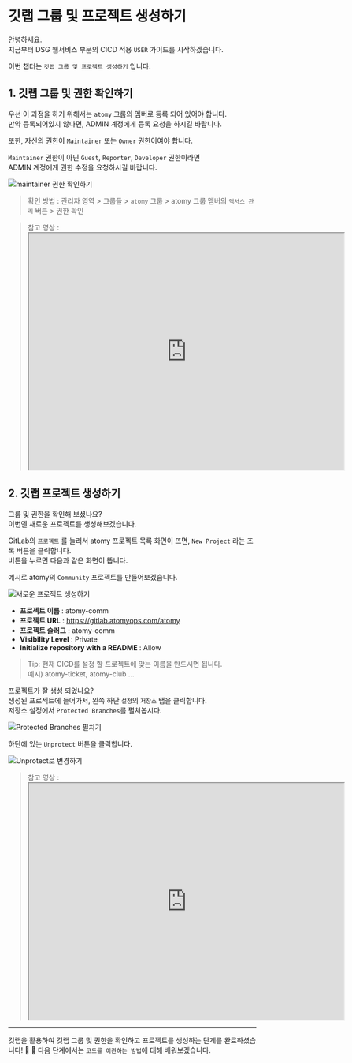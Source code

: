 # 깃랩 그룹 및 프로젝트 생성하기

안녕하세요.  
지금부터 DSG 웹서비스 부문의 CICD 적용 `USER` 가이드를 시작하겠습니다.  

이번 챕터는 `깃랩 그룹 및 프로젝트 생성하기` 입니다.  

## 1. 깃랩 그룹 및 권한 확인하기

우선 이 과정을 하기 위해서는 `atomy` 그룹의 멤버로 등록 되어 있어야 합니다.  
만약 등록되어있지 않다면, ADMIN 계정에게 등록 요청을 하시길 바랍니다.    

또한, 자신의 권한이 `Maintainer` 또는 `Owner` 권한이여야 합니다.  

`Maintainer` 권한이 아닌 `Guest`, `Reporter`, `Developer` 권한이라면  
ADMIN 계정에게 권한 수정을 요청하시길 바랍니다. 

![maintainer 권한 확인하기](https://user-images.githubusercontent.com/54167990/64935965-a19eb800-d88e-11e9-9d36-7c93d64352a3.PNG)

> 확인 방법 : 관리자 영역 > 그룹들 > `atomy` 그룹 > atomy 그룹 멤버의 `액서스 관리` 버튼 > 권한 확인

> 참고 영상 : <iframe src="https://drive.google.com/file/d/11nHGwZBb7bk_zka9y5uKo6Vm2sFR0ObR/preview" width="640" height="480"></iframe>

## 2. 깃랩 프로젝트 생성하기

그룹 및 권한을 확인해 보셨나요?    
이번엔 새로운 프로젝트를 생성해보겠습니다.

GitLab의 `프로젝트` 를 눌러서 atomy 프로젝트 목록 화면이 뜨면, `New Project` 라는 초록 버튼을 클릭합니다.      
버튼을 누르면 다음과 같은 화면이 뜹니다.      

예시로 atomy의 `Community` 프로젝트를 만들어보곘습니다.

![새로운 프로젝트 생성하기](https://user-images.githubusercontent.com/54167990/64936553-871a0e00-d891-11e9-8224-efc9e212ffab.PNG)

- **프로젝트 이름** : atomy-comm 
- **프로젝트 URL** : https://gitlab.atomyops.com/atomy  
- **프로젝트 슬러그** : atomy-comm
- **Visibility Level** : Private
- **Initialize repository with a README** : Allow

> Tip: 현재 CICD를 설정 할 프로젝트에 맞는 이름을 만드시면 됩니다.    
> 예시) atomy-ticket, atomy-club ...


프로젝트가 잘 생성 되었나요?  
생성된 프로젝트에 들어가서, 왼쪽 하단 `설정`의 `저장소` 탭을 클릭합니다.   
저장소 설정에서 `Protected Branches`를 펼쳐봅시다.    

![Protected Branches 펼치기](https://user-images.githubusercontent.com/54167990/64938717-cc423e00-d899-11e9-8e21-1d1b6a42783a.PNG)

하단에 있는 `Unprotect` 버튼을 클릭합니다.

![Unprotect로 변경하기](https://user-images.githubusercontent.com/54167990/64937490-69e73e80-d895-11e9-8a3d-e83293a89256.png)

>  참고 영상 : <iframe src="https://drive.google.com/file/d/1AJWmm7rftx_DpdMtSRV32ReIMWbZ8p4W/preview" width="640" height="480"></iframe> 

---

깃랩을 활용하여 깃랩 그룹 및 권한을 확인하고 프로젝트를 생성하는 단계를 완료하셨습니다!   :clap:  :clap:
다음 단계에서는 `코드를 이관하는 방법`에 대해 배워보겠습니다.  

